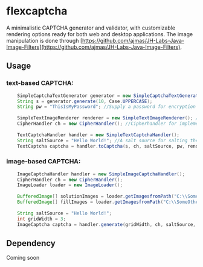 # flexcaptcha
A minimalistic CAPTCHA generator and validator, with customizable rendering options ready for both web and desktop applications. The image manipulation is done through [https://github.com/ajmas/JH-Labs-Java-Image-Filters](https://github.com/ajmas/JH-Labs-Java-Image-Filters).

## Usage
### text-based CAPTCHA:

```java
    SimpleCaptchaTextGenerator generator = new SimpleCaptchaTextGenerator(); //Can generate randomized strings from a pool of allowed characters
    String s = generator.generate(10, Case.UPPERCASE);
    String pw = "ThisIsMyPassword"; //Supply a password for encryption
    
    SimpleTextImageRenderer renderer = new SimpleTextImageRenderer(); //pick a renderer controlling the image generation (and distortion)
    CipherHandler ch = new CipherHandler(); //Cipherhandler for implementing the encryption and decryption
    
    TextCaptchaHandler handler = new SimpleTextCaptchaHandler();
    String saltSource = "Hello World!"; //A salt source for salting the hashes and encryption
    TextCaptcha captcha = handler.toCaptcha(s, ch, saltSource, pw, renderer , 100, 300); //putting it all together
```

### image-based CAPTCHA:

```java
    ImageCaptchaHandler handler = new SimpleImageCaptchaHandler();
    CipherHandler ch = new CipherHandler();
    ImageLoader loader = new ImageLoader();
    
    BufferedImage[] solutionImages = loader.getImagesfromPath("C:\\SomeDirectory");
    BufferedImage[] fillImages = loader.getImagesfromPath("C:\\SomeOtherDirectory");
    
    String saltSource = "Hello World!";
    int gridWidth = 3;
    ImageCaptcha captcha = handler.generate(gridWidth, ch, saltSource, password, solutionImages, fillImages);
```
## Dependency
Coming soon
